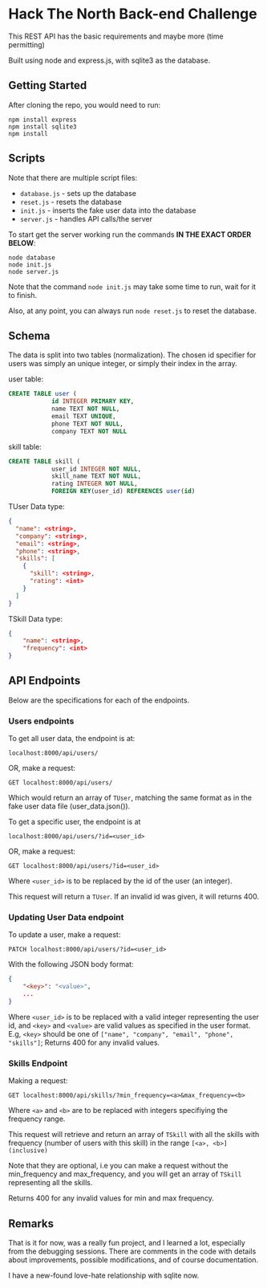 # Hack The North Back-end Challenge

This REST API has the basic requirements and maybe more (time permitting)

Built using node and express.js, with sqlite3 as the database.


## Getting Started
After cloning the repo, you would need to run: 

```
npm install express
npm install sqlite3
npm install
```


## Scripts
Note that there are multiple script files:
- `database.js` - sets up the database
- `reset.js` - resets the database
- `init.js` - inserts the fake user data into the database
- `server.js` - handles API calls/the server

To start get the server working run the commands **IN THE EXACT ORDER BELOW**:

```
node database
node init.js
node server.js
```

Note that the command `node init.js` may take some time to run, wait for it to finish. 

Also, at any point, you can always run `node reset.js` to reset the database.

## Schema

The data is split into two tables (normalization). The chosen id specifier for users was simply an unique integer, or simply their index in the array.

user table:
```sql
CREATE TABLE user (
            id INTEGER PRIMARY KEY,
            name TEXT NOT NULL, 
            email TEXT UNIQUE, 
            phone TEXT NOT NULL,
            company TEXT NOT NULL
```

skill table:
```sql
CREATE TABLE skill (
            user_id INTEGER NOT NULL, 
            skill_name TEXT NOT NULL,
            rating INTEGER NOT NULL,
            FOREIGN KEY(user_id) REFERENCES user(id)
```

TUser Data type:

```JSON
{
  "name": <string>,
  "company": <string>,
  "email": <string>,
  "phone": <string>,
  "skills": [
    {
      "skill": <string>,
      "rating": <int>
    }
  ]
}
```

TSkill Data type:
```JSON
{
    "name": <string>,
    "frequency": <int>
}
```

## API Endpoints

Below are the specifications for each of the endpoints.

### Users endpoints

To get all user data, the endpoint is at:

```
localhost:8000/api/users/
```

OR, make a request:

```
GET localhost:8000/api/users/
```

Which would return an array of `TUser`, matching the same format as in the fake user data file (user_data.json()).


To get a specific user, the endpoint is at

```
localhost:8000/api/users/?id=<user_id>
```

OR, make a request:

```
GET localhost:8000/api/users/?id=<user_id>
```

Where `<user_id>` is to be replaced by the id of the user (an integer).

This request will return a `TUser`. If an invalid id was given, it will returns 400. 

### Updating User Data endpoint

To update a user, make a request:

```
PATCH localhost:8000/api/users/?id=<user_id>
```

With the following JSON body format:

```JSON
{
    "<key>": "<value>",
    ...
}
```

Where `<user_id>` is to be replaced with a valid integer representing the user id, and `<key>` and `<value>` are valid values as specified in the user format. E.g, `<key>` should be one of `["name", "company", "email", "phone", "skills"]`; Returns 400 for any invalid values.

### Skills Endpoint

Making a request:

```
GET localhost:8000/api/skills/?min_frequency=<a>&max_frequency=<b>
```

Where `<a>` and `<b>` are to be replaced with integers specifiying the frequency range.

This request will retrieve and return an array of `TSkill` with all the skills with frequency (number of users with this skill) in the range `[<a>, <b>] (inclusive)`

Note that they are optional, i.e you can make a request without the min_frequency and max_frequency, and you will get an array of `TSkill` representing all the skills.

Returns 400 for any invalid values for min and max frequency.

## Remarks

That is it for now, was a really fun project, and I learned a lot, especially from the debugging sessions.
There are comments in the code with details about improvements, possible modifications, and of course documentation.

I have a new-found love-hate relationship with sqlite now.






